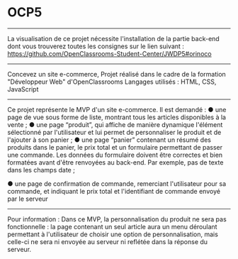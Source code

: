 # OCP5

**************************************************************************************************
La visualisation de ce projet nécessite l'installation de la partie back-end dont vous trouverez toutes les consignes sur le lien suivant :
https://github.com/OpenClassrooms-Student-Center/JWDP5#orinoco
**************************************************************************************************
Concevez un site e-commerce,
Projet réalisé dans le cadre de la formation "Développeur Web" d'OpenClassrooms
Langages utilisés : HTML, CSS, JavaScript
**************************************************************************************************
Ce projet représente le MVP d'un site e-commerce. Il est demandé :
● une page de vue sous forme de liste, montrant tous les articles disponibles
à la vente ;
● une page “produit”, qui affiche de manière dynamique l'élément
sélectionné par l'utilisateur et lui permet de personnaliser le produit et de
l'ajouter à son panier ;
● une page “panier” contenant un résumé des produits dans le panier, le prix
total et un formulaire permettant de passer une commande. Les données
du formulaire doivent être correctes et bien formatées avant d'être
renvoyées au back-end. Par exemple, pas de texte dans les champs date ;

● une page de confirmation de commande, remerciant l'utilisateur pour sa
commande, et indiquant le prix total et l'identifiant de commande envoyé
par le serveur

**************************************************************************************************

Pour information : Dans ce MVP, la personnalisation du produit ne sera pas fonctionnelle : la page
contenant un seul article aura un menu déroulant permettant à l'utilisateur de
choisir une option de personnalisation, mais celle-ci ne sera ni envoyée au serveur
ni reflétée dans la réponse du serveur.
